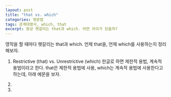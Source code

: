 ```yaml
---
layout: post
title: "that vs. which"
categories: 영문법
tags: 관계대명사, which, that
excerpt: 항상 헷갈리는 that과 which. 어떤 차이가 있을까?
--- 
```


영작을 할 때마다 헷갈리는 that과 which.
언제 that을, 언제 which를 사용하는지 정리해보자.

1. Restrictive (that) vs. Unrestrictive (which)
한글로 하면 제한적 용법, 계속적 용법이라고 한다.
that은 제한적 용법에 사용, which는 계속적 용법에 사용한다고 하는데, 아래 예문을 보자.


2. 
3. 
